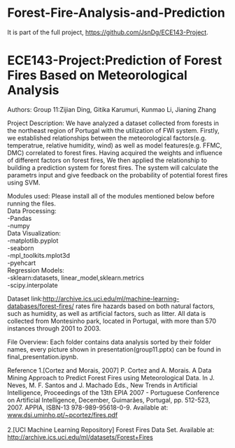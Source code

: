 # Forest-Fire-Analysis-and-Prediction


It is part of the full project, https://github.com/JsnDg/ECE143-Project. 
# ECE143-Project:Prediction of Forest Fires Based on Meteorological Analysis
Authors: Group 11:Zijian Ding, Gitika Karumuri, Kunmao Li, Jianing Zhang

Project Description:
We have analyzed a dataset collected from forests in the northeast region of Portugal with the utilization of FWI system. Firstly, we established relationships between the meteorological factors(e.g. temperatrue, relative humidity, wind) as well as model features(e.g. FFMC, DMC) correlated to forest fires. Having acquired the weights and influence of different factors on forest fires, We then applied the relationship to building a prediction system for forest fires. The system will calculate the parametrs input and give feedback on the probability of potential forest fires using SVM.

Modules used:
   Please install all of the modules mentioned below before running the files.<br /> 
  Data Processing:<br />
  -Pandas<br />
  -numpy<br />
  Data Visualization:<br />
  -matplotlib.pyplot<br />
  -seaborn<br />
  -mpl_toolkits.mplot3d<br />
  -pyehcart<br />
  Regression Models:<br />
  -sklearn:datasets, linear_model,sklearn.metrics<br />
  -scipy.interpolate

Dataset link:http://archive.ics.uci.edu/ml/machine-learning-databases/forest-fires/ rates fire hazards based on both natural factors, such as humidity, as well as artificial factors, such as litter. All data is collected from Montesinho park, located in Portugal, with more than 570 instances through 2001 to 2003. 


File Overview: Each folder contains data analysis sorted by their folder names, every picture shown in presentation(group11.pptx) can be found in final_presentation.ipynb.


Reference
  1.[Cortez and Morais, 2007] P. Cortez and A. Morais. A Data Mining Approach to Predict Forest Fires using Meteorological Data. In J. Neves, M. F. Santos and J. Machado Eds., New Trends in Artificial Intelligence, Proceedings of the 13th EPIA 2007 - Portuguese Conference on Artificial Intelligence, December, Guimarães, Portugal, pp. 512-523, 2007. APPIA, ISBN-13 978-989-95618-0-9. Available at: www.dsi.uminho.pt/~pcortez/fires.pdf <br />    
  2.[UCI Machine Learning Repository] Forest Fires Data Set. Available at: http://archive.ics.uci.edu/ml/datasets/Forest+Fires



